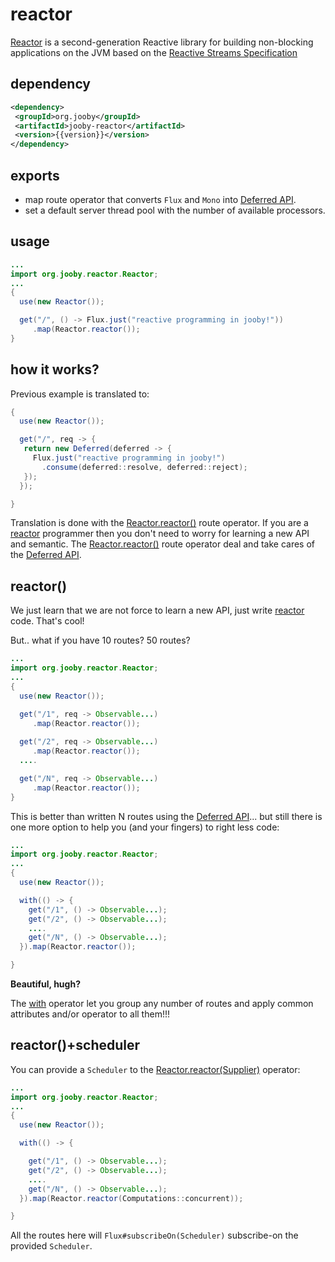 # reactor

<a href="http://projectreactor.io">Reactor</a> is a second-generation Reactive library for building non-blocking applications on the JVM based on the <a href="http://www.reactive-streams.org">Reactive Streams Specification</a>

## dependency

```xml
<dependency>
 <groupId>org.jooby</groupId>
 <artifactId>jooby-reactor</artifactId>
 <version>{{version}}</version>
</dependency>
```

## exports

* map route operator that converts ```Flux``` and ```Mono``` into [Deferred API]({{defdocs}}/Deferred.html).
* set a default server thread pool with the number of available processors.

## usage

```java
...
import org.jooby.reactor.Reactor;
...
{
  use(new Reactor());

  get("/", () -> Flux.just("reactive programming in jooby!"))
     .map(Reactor.reactor());
}
```

## how it works?

Previous example is translated to:

```java
{
  use(new Reactor());

  get("/", req -> {
   return new Deferred(deferred -> {
     Flux.just("reactive programming in jooby!")
       .consume(deferred::resolve, deferred::reject);
   });
  });

}
```

Translation is done with the [Reactor.reactor()]({{defdocs}}/reactor/Reactor.html#reactor--) route operator. If you are a <a href="http://projectreactor.io">reactor</a> programmer then you don't need to worry for learning a new API and semantic. The [Reactor.reactor()]({{defdocs}}/reactor/Reactor.html#reactor--) route operator deal and take cares of the [Deferred API]({{defdocs}}/Deferred.html).

## reactor()

We just learn that we are not force to learn a new API, just write <a href="http://projectreactor.io">reactor</a> code. That's cool!

But.. what if you have 10 routes? 50 routes?

```java
...
import org.jooby.reactor.Reactor;
...
{
  use(new Reactor());

  get("/1", req -> Observable...)
     .map(Reactor.reactor());
  
  get("/2", req -> Observable...)
     .map(Reactor.reactor());
  ....

  get("/N", req -> Observable...)
     .map(Reactor.reactor());
}
```

This is better than written N routes using the [Deferred API]({{defdocs}}/Deferred.html)... but still there is one more option to help you (and your fingers) to right less code:

```java
...
import org.jooby.reactor.Reactor;
...
{
  use(new Reactor());

  with(() -> {
    get("/1", () -> Observable...);
    get("/2", () -> Observable...);
    ....
    get("/N", () -> Observable...);
  }).map(Reactor.reactor());

}
```

**Beautiful, hugh?**

The [with]({{defdocs}}/Routes.html#with-java.lang.Runnable-) operator let you group any number of routes and apply common attributes and/or operator to all them!!!

## reactor()+scheduler

You can provide a ```Scheduler``` to the [Reactor.reactor(Supplier)]({{defdocs}}/reactor/Reactor.html#reactor--) operator:

```java
...
import org.jooby.reactor.Reactor;
...
{
  use(new Reactor());

  with(() -> {

    get("/1", () -> Observable...);
    get("/2", () -> Observable...);
    ....
    get("/N", () -> Observable...);
  }).map(Reactor.reactor(Computations::concurrent));

}
```

All the routes here will ```Flux#subscribeOn(Scheduler)``` subscribe-on the provided ```Scheduler```.
